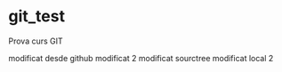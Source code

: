 # git_test
Prova curs GIT


modificat desde github
modificat 2
modificat sourctree
modificat local 2

